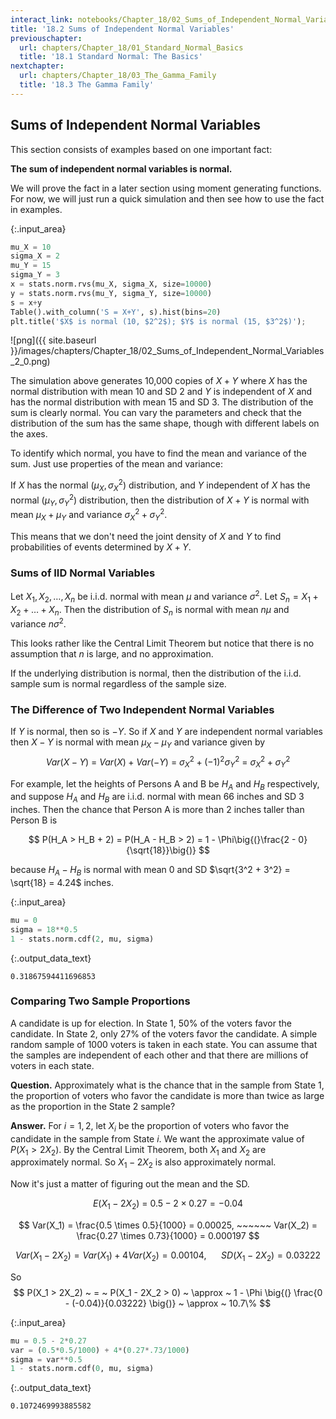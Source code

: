 ```yaml
---
interact_link: notebooks/Chapter_18/02_Sums_of_Independent_Normal_Variables.ipynb
title: '18.2 Sums of Independent Normal Variables'
previouschapter:
  url: chapters/Chapter_18/01_Standard_Normal_Basics
  title: '18.1 Standard Normal: The Basics'
nextchapter:
  url: chapters/Chapter_18/03_The_Gamma_Family
  title: '18.3 The Gamma Family'
---
```


## Sums of Independent Normal Variables ##

This section consists of examples based on one important fact:

**The sum of independent normal variables is normal.**

We will prove the fact in a later section using moment generating functions. For now, we will just run a quick simulation and then see how to use the fact in examples.


{:.input_area}
```python
mu_X = 10
sigma_X = 2
mu_Y = 15
sigma_Y = 3
x = stats.norm.rvs(mu_X, sigma_X, size=10000)
y = stats.norm.rvs(mu_Y, sigma_Y, size=10000)
s = x+y
Table().with_column('S = X+Y', s).hist(bins=20)
plt.title('$X$ is normal (10, $2^2$); $Y$ is normal (15, $3^2$)');
```


![png]({{ site.baseurl }}/images/chapters/Chapter_18/02_Sums_of_Independent_Normal_Variables_2_0.png)


The simulation above generates 10,000 copies of $X+Y$ where $X$ has the normal distribution with mean 10 and SD 2 and $Y$ is independent of $X$ and has the normal distribution with mean 15 and SD 3. The distribution of the sum is clearly normal. You can vary the parameters and check that the distribution of the sum has the same shape, though with different labels on the axes.

To identify which normal, you have to find the mean and variance of the sum. Just use properties of the mean and variance:

If $X$ has the normal $(\mu_X, \sigma_X^2)$ distribution, and $Y$ independent of $X$ has the normal $(\mu_Y, \sigma_Y^2)$ distribution, then the distribution of $X+Y$ is normal with mean $\mu_X + \mu_Y$ and variance $\sigma_X^2 + \sigma_Y^2$.

This means that we don't need the joint density of $X$ and $Y$ to find probabilities of events determined by $X+Y$.

### Sums of IID Normal Variables ###
Let $X_1, X_2, \ldots, X_n$ be i.i.d. normal with mean $\mu$ and variance $\sigma^2$. Let $S_n = X_1 + X_2 + \ldots + X_n$. Then the distribution of $S_n$ is normal with mean $n\mu$ and variance $n\sigma^2$.

This looks rather like the Central Limit Theorem but notice that there is no assumption that $n$ is large, and no approximation. 

If the underlying distribution is normal, then the distribution of the i.i.d. sample sum is normal regardless of the sample size.

### The Difference of Two Independent Normal Variables ###
If $Y$ is normal, then so is $-Y$. So if $X$ and $Y$ are independent normal variables then $X-Y$ is normal with mean $\mu_X - \mu_Y$ and variance given by
$$
Var(X - Y) ~ = ~
Var(X) + Var(-Y) ~ = ~
\sigma_X^2 + (-1)^2\sigma_Y^2 ~ = ~
\sigma_X^2 + \sigma_Y^2
$$

For example, let the heights of Persons A and B be $H_A$ and $H_B$ respectively, and suppose $H_A$ and $H_B$ are i.i.d. normal with mean 66 inches and SD 3 inches. Then the chance that Person A is more than 2 inches taller than Person B is

$$
P(H_A > H_B + 2) = P(H_A - H_B > 2) = 1 - \Phi\big{(}\frac{2 - 0}{\sqrt{18}}\big{)}
$$

because $H_A - H_B$ is normal with mean 0 and SD $\sqrt{3^2 + 3^2} = \sqrt{18} = 4.24$ inches.


{:.input_area}
```python
mu = 0
sigma = 18**0.5
1 - stats.norm.cdf(2, mu, sigma)
```




{:.output_data_text}
```
0.31867594411696853
```



### Comparing Two Sample Proportions ###
A candidate is up for election. In State 1, 50% of the voters favor the candidate. In State 2, only 27% of the voters favor the candidate. A simple random sample of 1000 voters is taken in each state. You can assume that the samples are independent of each other and that there are millions of voters in each state.

**Question.** Approximately what is the chance that in the sample from State 1, the proportion of voters who favor the candidate is more than twice as large as the proportion in the State 2 sample?

**Answer.** For $i = 1, 2$, let $X_i$ be the proportion of voters who favor the candidate in the sample from State $i$. We want the approximate value of $P(X_1 > 2X_2)$. By the Central Limit Theorem, both $X_1$ and $X_2$ are approximately normal. So $X_1 - 2X_2$ is also approximately normal.

Now it's just a matter of figuring out the mean and the SD.

$$
E(X_1 - 2X_2) ~ = ~ 0.5 - 2\times 0.27 = -0.04
$$

$$
Var(X_1) = \frac{0.5 \times 0.5}{1000} = 0.00025, ~~~~~~
Var(X_2) = \frac{0.27 \times 0.73}{1000} = 0.000197
$$

$$
Var(X_1 - 2X_2) = Var(X_1) + 4Var(X_2) = 0.00104, ~~~~~~
SD(X_1 - 2X_2) = 0.03222
$$

So
$$
P(X_1 > 2X_2) ~ = ~ P(X_1 - 2X_2 > 0) 
~ \approx ~ 1 - \Phi \big{(} \frac{0 - (-0.04)}{0.03222} \big{)}
~ \approx ~ 10.7\%
$$



{:.input_area}
```python
mu = 0.5 - 2*0.27
var = (0.5*0.5/1000) + 4*(0.27*.73/1000)
sigma = var**0.5
1 - stats.norm.cdf(0, mu, sigma)
```




{:.output_data_text}
```
0.1072469993885582
```


